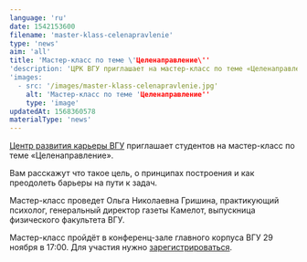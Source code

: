 ```yaml
---
language: 'ru'
date: 1542153600
filename: 'master-klass-celenapravlenie'
type: 'news'
aim: 'all'
title: 'Мастер-класс по теме \'Целенаправление\''
'description: 'ЦРК ВГУ приглашает на мастер-класс по теме «Целенаправление».'
'images:
  - src: '/images/master-klass-celenapravlenie.jpg'
    alt: 'Мастер-класс по теме 'Целенаправление''
    type: 'image'
updatedAt: 1568360578
materialType: 'news'
---
```

[Центр развития карьеры ВГУ](https://vk.com/vsu_career) приглашает студентов на мастер-класс по теме «Целенаправление».

Вам расскажут что такое цель, о принципах построения и как преодолеть барьеры на пути к задач.

Мастер-класс проведет Ольга Николаевна Гришина, практикующий психолог, генеральный директор газеты Камелот, выпускница физического факультета ВГУ.

Мастер-класс пройдёт в конференц-зале главного корпуса ВГУ 29 ноября в 17:00. Для участия нужно [зарегистрироваться](https://vk.cc/8Hhw16).
